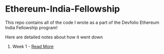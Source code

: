# Ethereum-India-Fellowship
This repo contains all of the code I wrote as a part of the Devfolio Ethereum India Fellowship program!

Here are detailed notes about how it went down

1. Week 1 - [Read More](https://github.com/CT83/Ethereum-India-Fellowship/blob/master/notes/week-1.md)